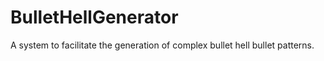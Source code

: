 # BulletHellGenerator
A system to facilitate the generation of complex bullet hell bullet patterns.

